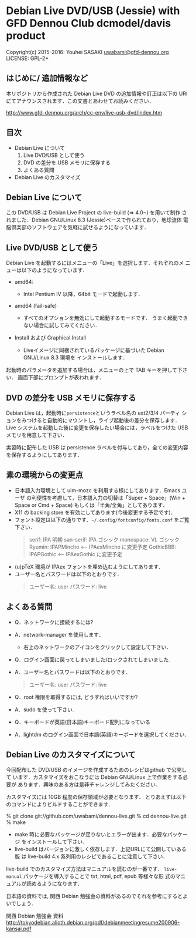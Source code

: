 Debian Live DVD/USB (Jessie) with GFD Dennou Club dcmodel/davis product
=======================================================================

Copyright(c) 2015-2016: Youhei SASAKI <uwabami@gfd-dennou.org>
LICENSE: GPL-2+

はじめに/ 追加情報など
----------------------

本リポジトリから作成された Debian Live DVD の追加情報や訂正は以下の URI
にてアナウンスされます．この文書とあわせてお読みください．

  http://www.gfd-dennou.org/arch/cc-env/live-usb-dvd/index.htm

目次
----

* Debian Live について
  1. Live DVD/USB として使う
  2. DVD の差分を USB メモリに保存する
  3. よくある質問
* Debian Live のカスタマイズ


Debian Live について
--------------------

この DVD/USB は Debian Live Project の live-build (=> 4.0~) を用いて制作
されました．Debian GNU/Linux 8.3 (Jessie)ベースで作られており，地球流体
電脳倶楽部のソフトウェアを気軽に試せるようになっています．

Live DVD/USB として使う
-----------------------

Debian Live を起動するにはメニューの「Live」を選択します．それぞれのメ
ニューは以下のようになっています.

* amd64:
  * Intel Pentium IV 以降，64bit モードで起動します．

* amd64 (fail-safe)
  * すべてのオプションを無効にして起動するモードです．
    うまく起動できない場合に試してみてください．
* Install および Graphical Install
  * Liveイメージに同梱されているパッケージに基づいた Debian GNU/Linux 8.3 環境を
    インストールします．

起動時のパラメータを追加する場合は，メニューの上で TAB キーを押して下さい．
画面下部にプロンプトが表われます．

DVD の差分を USB メモリに保存する
---------------------------------

Debian Live は，起動時に`persistence`というラベル名の ext2/3/4 パーティ
ションをみつけると自動的にマウントし，ライブ起動後の差分を保存します．
Live システムを起動した後に変更を保存したい場合には，ラベルをつけた USB
メモリを用意して下さい．

実習時に配布した USB は persistence ラベルを付与してあり，全ての変更内容
を保存するようにしてあります．

素の環境からの変更点
--------------------

* 日本語入力環境として uim-mozc を利用する様にしてあります．Emacs ユーザ
  の利便性を考慮して，日本語入力の切替は「Super + Space」(Win + Space or
  Cmd + Space) もしくは「半角/全角」としてあります．
* X11 の backing store を有効にしてあります(今後変更する予定です)．
* フォント設定は以下の通りです．`~/.config/fontconfig/fonts.conf` をご覧下さい．
   >  serif: IPA 明朝
   >  san-serif: IPA ゴシック
   >  monospace: VL ゴシック
   >  Ryumin: IPAPMincho      <-- IPAexMincho に変更予定
   >  GothicBBB: IPAPGothic   <-- IPAexGothic に変更予定
* (u)pTeX 環境が IPAex フォントを埋め込むようにしてあります．
* ユーザー名とパスワードは以下のとおりです．
   > ユーザー名: user
   > パスワード: live


よくある質問
-------------

* Q．ネットワークに接続するには?
* A．network-manager を使用します．
  * 右上のネットワークのアイコンをクリックして設定して下さい．

* Q．ログイン画面に戻ってしまいました/ロックされてしまいました．
* A．ユーザー名とパスワードは以下のとおりです．

  > ユーザー名: user
  > パスワード: live

* Q．root 権限を取得するには, どうすればいいですか?
* A．sudo を使って下さい.

* Q．キーボードが英語(日本語)キーボード配列になっている
* A．lightdm のログイン画面で日本語(英語)キーボードを選択してください．

Debian Live のカスタマイズについて
-----------------------------------

今回配布した DVD/USB のイメージを作成するためのレシピはgithub で公開して
います．カスタマイズをおこなうには Debian GNU/Linux 上で作業をする必要が
あります．興味のある方は是非チャレンジしてみたください．

カスタマイズには 10GB 程度の保存領域が必要となります．
とりあえずは以下のコマンドによりビルドすることができます.

 % git clone git://github.com/uwabami/dennou-live.git
 % cd dennou-live.git
 % make

* make 時に必要なパッケージが足りないとエラーが出ます．必要なパッケージ
  をインストールして下さい．
* live-build はバージョンに激しく依存します．上記URLにて公開していある版
  は live-build 4.x 系列用のレシピであることに注意して下さい．

live-build でのカスタマイズ方法はマニュアルを読むのが一番です．
`live-manual` パッケージを導入することで txt, html, pdf, epub 等様々な形
式のマニュアルが読めるようになります．

日本語の資料では, 関西 Debian 勉強会の資料があるのでそれを参考にするとよ
いでしょう.

関西 Debian 勉強会  資料
http://tokyodebian.alioth.debian.org/pdf/debianmeetingresume200906-kansai.pdf
